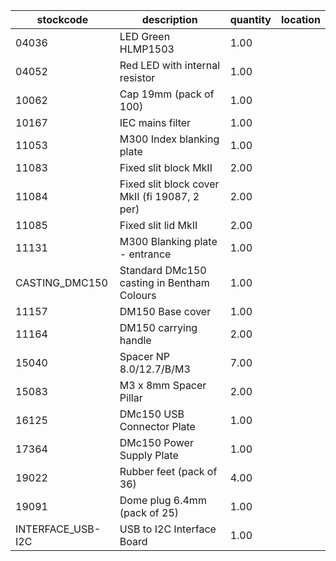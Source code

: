 |stockcode|description|quantity|location|
|---------|-----------|--------|--------|
|04036|LED Green HLMP1503|1.00||
|04052|Red LED with internal resistor|1.00||
|10062|Cap 19mm (pack of 100)|1.00||
|10167|IEC mains filter|1.00||
|11053|M300 Index blanking plate|1.00||
|11083|Fixed slit block MkII|2.00||
|11084|Fixed slit block cover MkII (fi 19087, 2 per)|2.00||
|11085|Fixed slit lid MkII|2.00||
|11131|M300 Blanking plate - entrance|1.00||
|CASTING_DMC150|Standard DMc150 casting in Bentham Colours|1.00||
|11157|DM150 Base cover|1.00||
|11164|DM150 carrying handle|2.00||
|15040|Spacer NP 8.0/12.7/B/M3|7.00||
|15083|M3 x 8mm Spacer Pillar|2.00||
|16125|DMc150 USB Connector Plate|1.00||
|17364|DMc150 Power Supply Plate|1.00||
|19022|Rubber feet (pack of 36)|4.00||
|19091|Dome plug 6.4mm (pack of 25)|1.00||
|INTERFACE_USB-I2C|USB to I2C Interface Board|1.00||

